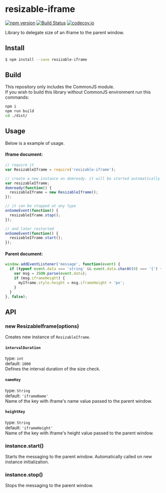 # resizable-iframe
[![npm version](https://badge.fury.io/js/resizable-iframe.svg)](https://www.npmjs.com/package/resizable-iframe) [![Build Status](https://travis-ci.org/Tickaroo/resizable-iframe.svg?branch=master)](https://travis-ci.org/Tickaroo/resizable-iframe) [![codecov.io](https://codecov.io/github/Tickaroo/resizable-iframe/coverage.svg?branch=master)](https://codecov.io/github/Tickaroo/resizable-iframe?branch=master)

Library to delegate size of an iframe to the parent window.

## Install

```bash
$ npm install --save resizable-iframe
```

## Build

This repository only includes the CommonJS module.  
If you wish to build this library without CommonJS environment run this commands:

```bash
npm i
npm run build
cd ./dist/
```

## Usage

Below is a example of usage.

#### Iframe document:

```javascript
// require it
var ResizableIframe = require('resizable-iframe');

// create a new instance on domready. it will be started automatically
var resizableIframe;
domready(function() {
  resizableIframe = new ResizableIframe();
});

// it can be stopped at any type
onSomeEvent(function() {
  resizableIframe.stop();
});

// and later restarted
onSomeEvent(function() {
  resizableIframe.start();
});
```

#### Parent document:

```javascript
window.addEventListener('message', function(event) {
  if (typeof event.data === 'string' && event.data.charAt(0) === '{') {
    var msg = JSON.parse(event.data);
    if (msg.iframeHeight) {
      myIframe.style.height = msg.iframeHeight + 'px';
    }
  }
}, false);
```


## API

### new ResizableIframe(options)
Creates new instance of `ResizableIframe`.

#### `intervalDuration`
type: `int`  
default: `1000`  
Defines the interval duration of the size check.

#### `nameKey`
type: `String`  
default: `'iframeName'`  
Name of the key with iframe's name value passed to the parent window.

#### `heightKey`
type: `String`  
default: `'iframeHeight'`  
Name of the key with iframe's height value passed to the parent window.


### instance.start()
Starts the messaging to the parent window. Automatically called on new instance initialization.

### instance.stop()
Stops the messaging to the parent window.
